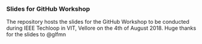 ### Slides for GitHub Workshop
The repository hosts the slides for the GitHub Workshop to be conducted during IEEE Techloop in VIT, Vellore on the 4th of August 2018. 
Huge thanks for the slides to @glfmn 
